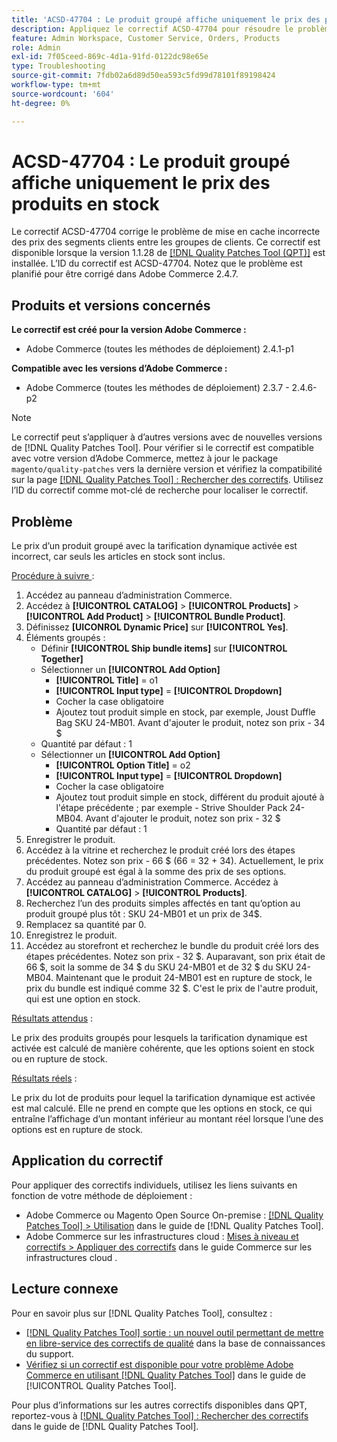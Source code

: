 ```yaml
---
title: 'ACSD-47704 : Le produit groupé affiche uniquement le prix des produits en stock'
description: Appliquez le correctif ACSD-47704 pour résoudre le problème d’Adobe Commerce où un produit groupé affiche uniquement le prix des produits en stock.
feature: Admin Workspace, Customer Service, Orders, Products
role: Admin
exl-id: 7f05ceed-869c-4d1a-91fd-0122dc98e65e
type: Troubleshooting
source-git-commit: 7fdb02a6d89d50ea593c5fd99d78101f89198424
workflow-type: tm+mt
source-wordcount: '604'
ht-degree: 0%

---
```


# ACSD-47704 : Le produit groupé affiche uniquement le prix des produits en stock

Le correctif ACSD-47704 corrige le problème de mise en cache incorrecte des prix des segments clients entre les groupes de clients. Ce correctif est disponible lorsque la version 1.1.28 de [[!DNL Quality Patches Tool (QPT)]](https://experienceleague.adobe.com/fr/docs/commerce-operations/tools/quality-patches-tool/quality-patches-tool-to-self-serve-quality-patches) est installée. L’ID du correctif est ACSD-47704. Notez que le problème est planifié pour être corrigé dans Adobe Commerce 2.4.7.

## Produits et versions concernés

**Le correctif est créé pour la version Adobe Commerce :**

* Adobe Commerce (toutes les méthodes de déploiement) 2.4.1-p1

**Compatible avec les versions d’Adobe Commerce :**

* Adobe Commerce (toutes les méthodes de déploiement) 2.3.7 - 2.4.6-p2

>[!NOTE]
>
>Le correctif peut s’appliquer à d’autres versions avec de nouvelles versions de [!DNL Quality Patches Tool]. Pour vérifier si le correctif est compatible avec votre version d’Adobe Commerce, mettez à jour le package `magento/quality-patches` vers la dernière version et vérifiez la compatibilité sur la page [[!DNL Quality Patches Tool] : Rechercher des correctifs](https://experienceleague.adobe.com/tools/commerce-quality-patches/index.html?lang=fr). Utilisez l’ID du correctif comme mot-clé de recherche pour localiser le correctif.

## Problème

Le prix d’un produit groupé avec la tarification dynamique activée est incorrect, car seuls les articles en stock sont inclus.

<u>Procédure à suivre </u> :

1. Accédez au panneau d’administration Commerce.
1. Accédez à **[!UICONTROL CATALOG]** > **[!UICONTROL Products]** > **[!UICONTROL Add Product]** > **[!UICONTROL Bundle Product]**.
1. Définissez **[UICONROL Dynamic Price]** sur **[!UICONTROL Yes]**.
1. Éléments groupés :
   * Définir **[!UICONTROL Ship bundle items]** sur **[!UICONTROL Together]**
   * Sélectionner un **[!UICONTROL Add Option]**
      * **[!UICONTROL Title]** = o1
      * **[!UICONTROL Input type]** = **[!UICONTROL Dropdown]**
      * Cocher la case obligatoire
      * Ajoutez tout produit simple en stock, par exemple, Joust Duffle Bag SKU 24-MB01. Avant d&#39;ajouter le produit, notez son prix - 34 $
   * Quantité par défaut : 1
   * Sélectionner un **[!UICONTROL Add Option]**
      * **[!UICONTROL Option Title]** = o2
      * **[!UICONTROL Input type]** = **[!UICONTROL Dropdown]**
      * Cocher la case obligatoire
      * Ajoutez tout produit simple en stock, différent du produit ajouté à l&#39;étape précédente ; par exemple - Strive Shoulder Pack 24-MB04. Avant d&#39;ajouter le produit, notez son prix - 32 $
      * Quantité par défaut : 1
1. Enregistrer le produit.
1. Accédez à la vitrine et recherchez le produit créé lors des étapes précédentes. Notez son prix - 66 $
(66 = 32 + 34).
Actuellement, le prix du produit groupé est égal à la somme des prix de ses options.
1. Accédez au panneau d’administration Commerce. Accédez à **[!UICONTROL CATALOG]** > **[!UICONTROL Products]**.
1. Recherchez l’un des produits simples affectés en tant qu’option au produit groupé plus tôt :
SKU 24-MB01 et un prix de 34$.
1. Remplacez sa quantité par 0.
1. Enregistrez le produit.
1. Accédez au storefront et recherchez le bundle du produit créé lors des étapes précédentes. Notez son prix - 32 $. Auparavant, son prix était de 66 $, soit la somme de 34 $ du SKU 24-MB01 et de 32 $ du SKU 24-MB04. Maintenant que le produit 24-MB01 est en rupture de stock, le prix du bundle est indiqué comme 32 $. C&#39;est le prix de l&#39;autre produit, qui est une option en stock.

<u>Résultats attendus</u> :

Le prix des produits groupés pour lesquels la tarification dynamique est activée est calculé de manière cohérente, que les options soient en stock ou en rupture de stock.

<u>Résultats réels</u> :

Le prix du lot de produits pour lequel la tarification dynamique est activée est mal calculé. Elle ne prend en compte que les options en stock, ce qui entraîne l’affichage d’un montant inférieur au montant réel lorsque l’une des options est en rupture de stock.

## Application du correctif

Pour appliquer des correctifs individuels, utilisez les liens suivants en fonction de votre méthode de déploiement :

* Adobe Commerce ou Magento Open Source On-premise : [[!DNL Quality Patches Tool] > Utilisation](/help/tools/quality-patches-tool/usage.md) dans le guide de [!DNL Quality Patches Tool].
* Adobe Commerce sur les infrastructures cloud : [Mises à niveau et correctifs > Appliquer des correctifs](https://experienceleague.adobe.com/docs/commerce-cloud-service/user-guide/develop/upgrade/apply-patches.html?lang=fr) dans le guide Commerce sur les infrastructures cloud .

## Lecture connexe

Pour en savoir plus sur [!DNL Quality Patches Tool], consultez :

* [[!DNL Quality Patches Tool] sortie : un nouvel outil permettant de mettre en libre-service des correctifs de qualité](https://experienceleague.adobe.com/fr/docs/commerce-operations/tools/quality-patches-tool/quality-patches-tool-to-self-serve-quality-patches) dans la base de connaissances du support.
* [Vérifiez si un correctif est disponible pour votre problème Adobe Commerce en utilisant [!DNL Quality Patches Tool]](/help/tools/quality-patches-tool/patches-available-in-qpt/check-patch-for-magento-issue-with-magento-quality-patches.md) dans le guide de [!UICONTROL Quality Patches Tool].


Pour plus d’informations sur les autres correctifs disponibles dans QPT, reportez-vous à [[!DNL Quality Patches Tool] : Rechercher des correctifs](https://experienceleague.adobe.com/tools/commerce-quality-patches/index.html?lang=fr) dans le guide de [!DNL Quality Patches Tool].
